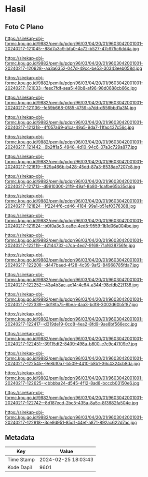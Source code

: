 # Hasil

## Foto C Plano

https://sirekap-obj-formc.kpu.go.id/9882/pemilu/pdpr/96/03/04/20/01/9603042001001-20240217-121045--88d7a3c9-bfa0-4a72-b527-47c975c6dd4a.jpg

https://sirekap-obj-formc.kpu.go.id/9882/pemilu/pdpr/96/03/04/20/01/9603042001001-20240217-120928--aa3a6352-047d-49cc-be53-30343eeb058d.jpg

https://sirekap-obj-formc.kpu.go.id/9882/pemilu/pdpr/96/03/04/20/01/9603042001001-20240217-121033--feec7fdf-aea5-40b8-af96-98d0688cb66c.jpg

https://sirekap-obj-formc.kpu.go.id/9882/pemilu/pdpr/96/03/04/20/01/9603042001001-20240217-121136--fe59b668-0f85-4759-a7dd-d556bbd1a3f4.jpg

https://sirekap-obj-formc.kpu.go.id/9882/pemilu/pdpr/96/03/04/20/01/9603042001001-20240217-121318--4f057a69-a1ca-49a5-9da7-11fac437c56c.jpg

https://sirekap-obj-formc.kpu.go.id/9882/pemilu/pdpr/96/03/04/20/01/9603042001001-20240217-121442--6b2ff1a5-4948-4d10-94c6-07a3c729a877.jpg

https://sirekap-obj-formc.kpu.go.id/9882/pemilu/pdpr/96/03/04/20/01/9603042001001-20240217-121619--829a466b-b428-45dd-87a3-8538ae7207c8.jpg

https://sirekap-obj-formc.kpu.go.id/9882/pemilu/pdpr/96/03/04/20/01/9603042001001-20240217-121713--d9910300-21f9-49af-8b80-1cafbe65b35d.jpg

https://sirekap-obj-formc.kpu.go.id/9882/pemilu/pdpr/96/03/04/20/01/9603042001001-20240217-121824--1f2244f6-cd46-4184-99a1-b51ef0376388.jpg

https://sirekap-obj-formc.kpu.go.id/9882/pemilu/pdpr/96/03/04/20/01/9603042001001-20240217-121924--b0f0a3c3-ca8e-4ed5-9559-1b1d06a004be.jpg

https://sirekap-obj-formc.kpu.go.id/9882/pemilu/pdpr/96/03/04/20/01/9603042001001-20240217-122119--42144732-c7ca-4ed7-9168-71a1638756fe.jpg

https://sirekap-obj-formc.kpu.go.id/9882/pemilu/pdpr/96/03/04/20/01/9603042001001-20240217-122208--d447baed-4f28-4c39-9af2-84968785fda7.jpg

https://sirekap-obj-formc.kpu.go.id/9882/pemilu/pdpr/96/03/04/20/01/9603042001001-20240217-122252--43a4b3ac-ac14-4e64-a344-98efdb22f138.jpg

https://sirekap-obj-formc.kpu.go.id/9882/pemilu/pdpr/96/03/04/20/01/9603042001001-20240217-122339--4d18fa75-8bea-4aa3-bdf8-3002d60b5f87.jpg

https://sirekap-obj-formc.kpu.go.id/9882/pemilu/pdpr/96/03/04/20/01/9603042001001-20240217-122417--d319de19-0cd8-4ea2-8fd9-9ae8bf566ecc.jpg

https://sirekap-obj-formc.kpu.go.id/9882/pemilu/pdpr/96/03/04/20/01/9603042001001-20240217-122451--39115df2-8409-498a-b800-e7c9c47f09e7.jpg

https://sirekap-obj-formc.kpu.go.id/9882/pemilu/pdpr/96/03/04/20/01/9603042001001-20240217-122545--9e8b10a7-b509-4410-b8b1-36c4324cb8da.jpg

https://sirekap-obj-formc.kpu.go.id/9882/pemilu/pdpr/96/03/04/20/01/9603042001001-20240217-122625--cbbbba24-d545-4f12-8ad8-bcccb03150e6.jpg

https://sirekap-obj-formc.kpu.go.id/9882/pemilu/pdpr/96/03/04/20/01/9603042001001-20240217-122742--8d187ecd-2bc5-435a-8a5c-8f3682fa504e.jpg

https://sirekap-obj-formc.kpu.go.id/9882/pemilu/pdpr/96/03/04/20/01/9603042001001-20240217-122818--3ce9d951-85d1-44ef-a871-892ac622d7ac.jpg


## Metadata

| Key        | Value               |
| ---------- | ------------------- |
| Time Stamp | 2024-02-25 18:03:43 |
| Kode Dapil | 9601                |




